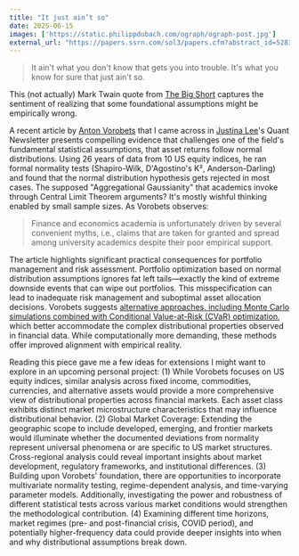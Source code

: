 ```yaml
---
title: "It just ain’t so"
date: 2025-06-15
images: ['https://static.philippdubach.com/ograph/ograph-post.jpg']
external_url: "https://papers.ssrn.com/sol3/papers.cfm?abstract_id=5283255"
---
```

> It ain't what you don't know that gets you into trouble. It's what you know for sure that just ain't so.

This (not actually) Mark Twain quote from [The Big Short](https://en.wikipedia.org/wiki/The_Big_Short_(film)) captures the sentiment of realizing that some foundational assumptions might be empirically wrong. 

A recent article by [Anton Vorobets](https://antonvorobets.substack.com) that I came across in [Justina Lee](https://www.bloomberg.com/authors/AQ0Te4IePFE/justina-lee)'s Quant Newsletter presents compelling evidence that challenges one of the field's fundamental statistical assumptions, that asset returns follow normal distributions. Using 26 years of data from 10 US equity indices, he ran formal normality tests (Shapiro-Wilk, D'Agostino's K², Anderson-Darling) and found that the normal distribution hypothesis gets rejected in most cases. The supposed "Aggregational Gaussianity" that academics invoke through Central Limit Theorem arguments? It's mostly wishful thinking enabled by small sample sizes. As Vorobets observes:

> Finance and economics academia is unfortunately driven by several convenient myths, i.e., claims that are taken for granted and spread among university academics despite their poor empirical support.

The article highlights significant practical consequences for portfolio management and risk assessment. Portfolio optimization based on normal distribution assumptions ignores fat left tails—exactly the kind of extreme downside events that can wipe out portfolios. This misspecification can lead to inadequate risk management and suboptimal asset allocation decisions. Vorobets suggests [alternative approaches, including Monte Carlo simulations combined with Conditional Value-at-Risk (CVaR) optimization](https://papers.ssrn.com/sol3/papers.cfm?abstract_id=4034316), which better accommodate the complex distributional properties observed in financial data. While computationally more demanding, these methods offer improved alignment with empirical reality.

Reading this piece gave me a few ideas for extensions I might want to explore in an upcoming personal project:
(1) While Vorobets focuses on US equity indices, similar analysis across fixed income, commodities, currencies, and alternative assets would provide a more comprehensive view of distributional properties across financial markets. Each asset class exhibits distinct market microstructure characteristics that may influence distributional behavior.
(2) Global Market Coverage: Extending the geographic scope to include developed, emerging, and frontier markets would illuminate whether the documented deviations from normality represent universal phenomena or are specific to US market structures. Cross-regional analysis could reveal important insights about market development, regulatory frameworks, and institutional differences.
(3) Building upon Vorobets' foundation, there are opportunities to incorporate multivariate normality testing, regime-dependent analysis, and time-varying parameter models. Additionally, investigating the power and robustness of different statistical tests across various market conditions would strengthen the methodological contribution.
(4) Examining different time horizons, market regimes (pre- and post-financial crisis, COVID period), and potentially higher-frequency data could provide deeper insights into when and why distributional assumptions break down.